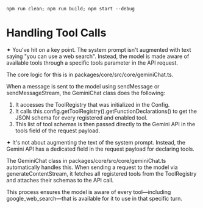 ```
npm run clean; npm run build; npm start --debug
```

# Handling Tool Calls

✦ You've hit on a key point. The system prompt isn't augmented with text saying
"you can use a web search". Instead, the model is made aware of available tools
through a specific tools parameter in the API request.

The core logic for this is in packages/core/src/core/geminiChat.ts.

When a message is sent to the model using sendMessage or sendMessageStream, the
GeminiChat class does the following:

1.  It accesses the ToolRegistry that was initialized in the Config.
2.  It calls this.config.getToolRegistry().getFunctionDeclarations() to get the
    JSON schema for every registered and enabled tool.
3.  This list of tool schemas is then passed directly to the Gemini API in the
    tools field of the request payload.

✦ It's not about augmenting the text of the system prompt. Instead, the Gemini
API has a dedicated field in the request payload for declaring tools.

The GeminiChat class in packages/core/src/core/geminiChat.ts automatically
handles this. When sending a request to the model via generateContentStream, it
fetches all registered tools from the ToolRegistry and attaches their schemas to
the API call.

This process ensures the model is aware of every tool—including
google_web_search—that is available for it to use in that specific turn.
